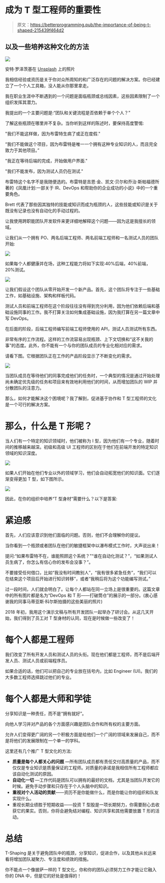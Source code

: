 # 成为 T 型工程师的重要性

> 原文：<https://betterprogramming.pub/the-importance-of-being-t-shaped-215439f464d2>

## 以及一些培养这种文化的方法

![](img/45e9926381c6462dd5179abb6fffa4dc.png)

安特·罗泽茨基在 [Unsplash](https://unsplash.com?utm_source=medium&utm_medium=referral) 上的照片

我相信经验或资历是关于你对众所周知的和广泛存在的问题的解决方案。你已经建立了一个个人工具箱，没人能从你那里拿走。

我在职业生涯中不断遇到的一个问题是面临瓶颈或总线因素，这些因素限制了一个组织发挥其潜力。

我提出的一个主要问题是:“团队和关键流程是否依赖于单个个人？”

了解这些瓶颈在哪里并不复杂。当你听到这样的陈述时，要保持高度警惕:

"我们不能这样做，因为布雷特生病了或正在度假."

“我们不能做这个项目，因为布雷特是唯一一个拥有这种专业知识的人，而且完全致力于其他项目。”

"我正在等待后端的完成，开始做用户界面."

"我们不能发布，因为测试人员仍在测试."

布雷特这个名字不是我随便选的。布雷特是吉恩·金、凯文·贝尔和乔治·斯帕福德所著的《凤凰计划:一部关于 IR、DevOps 和帮助你的企业成功的小说》中的一个重要角色。

Brett 代表了那些因其独特的技能或知识而成为瓶颈的人，这些技能或知识是关于既没有记录也没有自动化的手动过程的。

让我使用跨职能团队开发软件来更详细地解释这个问题——因为这是我擅长的领域。

让我们从一个拥有 PO、两名后端工程师、两名前端工程师和一名测试人员的团队开始:

![](img/96f5149a130e186e3d072e693e2c80bb.png)

如果每个人都健康并在场，这种工程能力将如下实现:40%后端，40%前端，20%测试。

![](img/b35b7a84e5452818b5ac5e735cfa074e.png)

让我们假设这个团队从零开始开发一个新产品。首先，这个团队将专注于一些基础工作，如基础设施、架构和样板代码。

测试人员和前端工程师在这个阶段往往没有得到充分利用，因为他们依赖后端和基础设施同事的工作。我不打算关注如何集成基础设施，因为我打算在另一篇文章中写 DevOps。

在后面的阶段，后端工程师编写前端工程师使用的 API，测试人员测试所有东西。

非常有序的工作流程。这样的工作流容易出现瓶颈、上下文切换和“这不关我的事”的态度。此外，你不能有一个与你的团队成员的专业化相对应的需求。

请看下图。它根据团队正在工作的产品阶段显示了不断变化的需求。

![](img/a3164e744473b75ecbd66092d1118a7d.png)

当团队成员在等待他们的同事完成他们的任务时，一个典型的情况是通过开始处理尚未确定优先级的任务和项目来有效地利用他们的时间，从而增加团队的 WIP 并分散团队的注意力。

那么，如何才能解决这个困境呢？我了解到，促进基于协作和 T 型工程师的文化是一个可行的解决方案。

# 那么，什么是 T 形呢？

当人们有一个特定的知识领域时，他们被称为 I 型，因为他们有一个专业，随着时间的推移越来越深。初级和高级 UI 工程师的区别在于他们在前端开发的特定知识领域的知识深度。

![](img/f9a95bc8efdaf859b60843b60a18f435.png)

如果人们开始在他们专业以外的领域学习，他们会自动拓宽他们的知识面。它们逐渐变得更加 T 型，如下图所示。

![](img/a96f88ffa04579430b6e53fa13bdc02d.png)

因此，在你的组织中培养“T 型身材”需要什么？以下是答案:

# 紧迫感

首先，人们应该意识到他们面临的问题。否则，他们不会理解你的提议。

当你看到一个瓶颈或者团队在他们的敏捷框架中以瀑布模式工作时，大声说出来！

提问:“如果布雷特不在，谁能照顾这个系统？”“谁在自动化测试？”，“如果测试人员生病了，你怎么有信心你的发布会没事？”。

不要接受任何借口，比如“我没有时间教别人”，“我有很多紧急任务”，“我们可以在结束这个项目后开始进行知识转移”，或者“我稍后将为这个功能编写测试。”

过一段时间，人们就会明白了。让每个人都站在同一立场上是很重要的。这篇文章中的所有图片都是名为“DevOps 和 T 形——打破筒仓”的展示的一部分。(衷心感谢我的同事马蒂亚斯·科尔斯拍摄的这些美丽的照片)

2018 年初，我用这个演示文稿与所有开发团队一起举办了研讨会。从这几天开始，我们得到了员工对 T 型身材的认同，现在是时候做一些改变了！

# 每个人都是工程师

我们改变了所有开发人员和测试人员的头衔。现在他们都是工程师，而不是后端开发人员、测试人员或前端程序员。

如果合适的话，他们可以把自己的专业放在括号内，比如 Engineer (UI)。我们的大多数工程师选择跳过他们的专业。

# 每个人都是大师和学徒

分享知识是一种责任，而不是“拥有就好”。

向他人学习并对产品的各个方面感兴趣是团队合作和所有权的主要方面。

允许人们变得更广阔的另一个积极方面是给他们一个广阔的领域来发展自己，而不是将他们的发展限制在一个单一的学科。

这里还有几个推广 T 型文化的方法:

*   **质量是每个人都关心的问题** —所有团队成员都有责任交付高质量的产品，而不仅仅是专业知识是质量保证的工程师。对质量的承诺是我相信所有工程师都应该自动化测试的原因。
*   **自动化一切** —工作代码是团队可以拥有的最好的文档，尤其是当团队开发它的时候。避免手动步骤和只存在于个人头脑中的知识。
*   **重视对个人活动的贡献**——资历不是你能做什么，而是你能让你的组织和队友实现什么。
*   重视长期业绩胜于短期收益——投资 T 型股是一项长期努力，你需要耐心去收获它的果实。否则，你将会避免结对编程、知识共享和其他需要放置 T 形的活动。

# 总结

T-Shaping 是关于避免团队中的瓶颈，分享知识，促进合作，以及其他从长远来看将增加团队凝聚力、专注度和绩效的措施。

你不能点一个像披萨一样的 T 型文化，你和你的团队必须努力工作才能让它融入你的 DNA 中，但是它的好处是值得的！